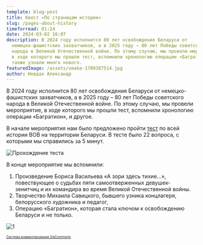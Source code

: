 ```yaml
---
template: blog-post
title: Квест «По страницам истории»
slug: /pages-about-history
timeforread: 01:24
date: 2024-03-02 16:07
description: В 2024 году исполнится 80 лет освобождения Беларуси от
  немецко-фашистских захватчиков, а в 2025 году – 80 лет Победы советского
  народа в Великой Отечественной войне. По этому случаю, мы провели мероприятие,
  в ходе которого мы прошли тест, вспомнили хронологию операции «Багратион», а
  также узнали много нового.
featuredImage: /assets/vmake-1709387514.jpg
author: Невдах Александр
---
```

В 2024 году исполнится 80 лет освобождения Беларуси от немецко-фашистских захватчиков, а в 2025 году – 80 лет Победы советского народа в Великой Отечественной войне. По этому случаю, мы провели мероприятие, в ходе которого мы прошли тест, вспомнили хронологию операции «Багратион», и другое. 

В﻿ начале мероприятия нам было предложено пройти [тест](https://onlinetestpad.com/ru/test/1407664-velikaya-otechestvennaya-vojna-na-territorii-belarusi-obrazovatelnyj-test-d) по всей истории ВОВ на территории Беларуси. В тесте было 22 вопроса, с которыми мы справились за 5 минут.

![Прохождение теста](/assets/photo_4_2024-03-02_13-16-48.jpg "Прохождение теста")

В конце мероприятие мы вспомнили: 

1. Произведение Бориса Васильева «А зори здесь тихие...», повествующее о судьбах пяти самоотверженных девушек-зенитчиц и их командира во время Великой Отечественной войны.
2. Т﻿ворчество Михаила Савицкого, бывшего узника концлагеря, белорусского художника и педагог,
3. О﻿перацию  «Багратион», которая стала ключом к освобождению Беларуси и не только.

![1](/assets/photo_2_2024-03-02_13-16-48.jpg "1")

<div id="sigCommentsBlock"></div>
	<a href="http://sigcomments.com" style="font-size: 0.6em;">Система комментирования SigComments</a>
	<script type="text/javascript">
		(function(){
			var host_id = '7248';
			var script = document.createElement('script');
			script.type = 'text/javascript';
			script.async = true;
			script.src = '//sigcomments.com/chat/?host_id='+host_id;
			var ss = document.getElementsByTagName('script')[0]; 
			ss.parentNode.insertBefore(script, ss);
		})();
	</script>